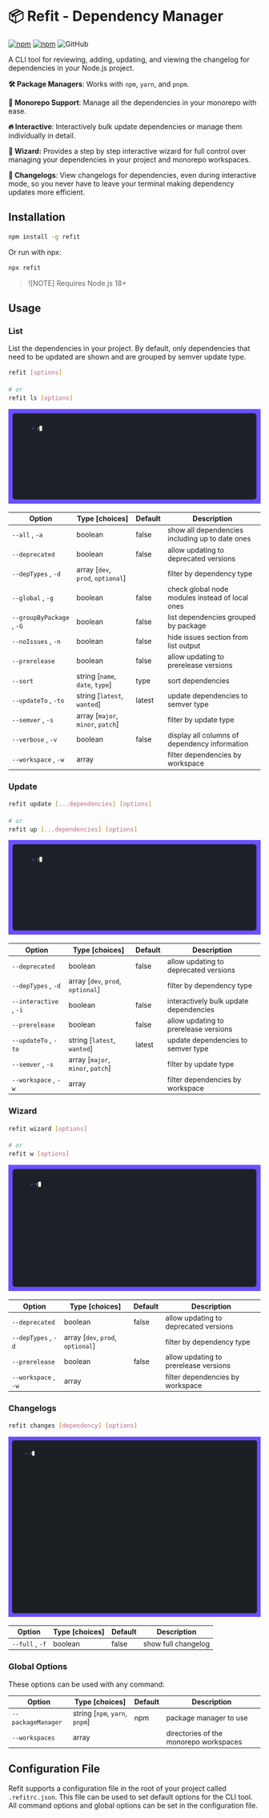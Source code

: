 # 📦 Refit - Dependency Manager

[![npm](https://img.shields.io/npm/v/refit.svg)](https://www.npmjs.com/package/refit)
[![npm](https://img.shields.io/npm/dt/refit.svg)](https://www.npmjs.com/package/refit)
![GitHub](https://img.shields.io/github/license/bradennapier/refit.svg)

A CLI tool for reviewing, adding, updating, and viewing the changelog for dependencies in your Node.js project.

**🛠️ Package Managers**: Works with `npm`, `yarn`, and `pnpm`.

**🚀 Monorepo Support**: Manage all the dependencies in your monorepo with ease.

**🔥 Interactive**: Interactively bulk update dependencies or manage them individually in detail.

**🧙 Wizard:** Provides a step by step interactive wizard for full control over managing your dependencies in your project and monorepo workspaces.

**📜 Changelogs**: View changelogs for dependencies, even during interactive mode, so you never have to leave your terminal making dependency updates more efficient.

## Installation

```bash
npm install -g refit
```

Or run with npx:

```bash
npx refit
```

> ![NOTE]
> Requires Node.js 18+

## Usage

### List

List the dependencies in your project. By default, only dependencies that need to be updated are shown and are grouped by semver update type.

```bash
refit [options]

# or
refit ls [options]

```

![list command example](docs/list.gif)

| Option                    | Type [choices]                    | Default | Description                                     |
| ------------------------- | --------------------------------- | ------- | ----------------------------------------------- |
| `--all` , `-a`            | boolean                           | false   | show all dependencies including up to date ones |
| `--deprecated`            | boolean                           | false   | allow updating to deprecated versions           |
| `--depTypes` , `-d`       | array [`dev`, `prod`, `optional`] |         | filter by dependency type                       |
| `--global` , `-g`         | boolean                           | false   | check global node modules instead of local ones |
| `--groupByPackage` , `-G` | boolean                           | false   | list dependencies grouped by package            |
| `--noIssues` , `-n`       | boolean                           | false   | hide issues section from list output            |
| `--prerelease`            | boolean                           | false   | allow updating to prerelease versions           |
| `--sort`                  | string [`name`, `date`, `type`]   | type    | sort dependencies                               |
| `--updateTo` , `-to`      | string [`latest`, `wanted`]       | latest  | update dependencies to semver type              |
| `--semver` , `-s`         | array [`major`, `minor`, `patch`] |         | filter by update type                           |
| `--verbose` , `-v`        | boolean                           | false   | display all columns of dependency information   |
| `--workspace` , `-w`      | array                             |         | filter dependencies by workspace                |

### Update

```bash
refit update [...dependencies] [options]

# or
refit up [...dependencies] [options]

```

![update command example](docs/update.gif)

| Option                 | Type [choices]                    | Default | Description                            |
| ---------------------- | --------------------------------- | ------- | -------------------------------------- |
| `--deprecated`         | boolean                           | false   | allow updating to deprecated versions  |
| `--depTypes` , `-d`    | array [`dev`, `prod`, `optional`] |         | filter by dependency type              |
| `--interactive` , `-i` | boolean                           | false   | interactively bulk update dependencies |
| `--prerelease`         | boolean                           | false   | allow updating to prerelease versions  |
| `--updateTo` , `-to`   | string [`latest`, `wanted`]       | latest  | update dependencies to semver type     |
| `--semver` , `-s`      | array [`major`, `minor`, `patch`] |         | filter by update type                  |
| `--workspace` , `-w`   | array                             |         | filter dependencies by workspace       |

### Wizard

```bash
refit wizard [options]

# or
refit w [options]

```

![wizard command example](docs/wizard.gif)

| Option               | Type [choices]                    | Default | Description                           |
| -------------------- | --------------------------------- | ------- | ------------------------------------- |
| `--deprecated`       | boolean                           | false   | allow updating to deprecated versions |
| `--depTypes` , `-d`  | array [`dev`, `prod`, `optional`] |         | filter by dependency type             |
| `--prerelease`       | boolean                           | false   | allow updating to prerelease versions |
| `--workspace` , `-w` | array                             |         | filter dependencies by workspace      |

### Changelogs

```bash
refit changes [dependency] [options]

```

![changes command example](docs/changes.gif)

| Option          | Type [choices] | Default | Description         |
| --------------- | -------------- | ------- | ------------------- |
| `--full` , `-f` | boolean        | false   | show full changelog |

### Global Options

These options can be used with any command:

| Option             | Type [choices]                 | Default | Description                            |
| ------------------ | ------------------------------ | ------- | -------------------------------------- |
| `--packageManager` | string [`npm`, `yarn`, `pnpm`] | npm     | package manager to use                 |
| `--workspaces`     | array                          |         | directories of the monorepo workspaces |

## Configuration File

Refit supports a configuration file in the root of your project called `.refitrc.json`. This file can be used to set default options for the CLI tool. All command options and global options can be set in the configuration file.
